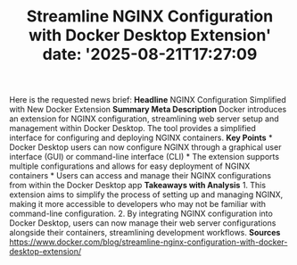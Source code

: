 ﻿---
title: "Streamline NGINX Configuration with Docker Desktop Extension'
date: '2025-08-21T17:27:09"
category: "Markets"
summary: ""
slug: "streamline nginx configuration with docker desktop extension"
source_urls:
  - "https://www.docker.com/blog/streamline-nginx-configuration-with-docker-desktop-extension/"
seo:
  title: "Streamline NGINX Configuration with Docker Desktop Extension | Hash n Hedge'
  description: '"
  keywords: ["news", "markets", "brief"]
---
Here is the requested news brief:  **Headline** NGINX Configuration Simplified with New Docker Extension  **Summary Meta Description** Docker introduces an extension for NGINX configuration, streamlining web server setup and management within Docker Desktop. The tool provides a simplified interface for configuring and deploying NGINX containers.  **Key Points**  * Docker Desktop users can now configure NGINX through a graphical user interface (GUI) or command-line interface (CLI) * The extension supports multiple configurations and allows for easy deployment of NGINX containers * Users can access and manage their NGINX configurations from within the Docker Desktop app  **Takeaways with Analysis**  1. This extension aims to simplify the process of setting up and managing NGINX, making it more accessible to developers who may not be familiar with command-line configuration. 2. By integrating NGINX configuration into Docker Desktop, users can now manage their web server configurations alongside their containers, streamlining development workflows.  **Sources** https://www.docker.com/blog/streamline-nginx-configuration-with-docker-desktop-extension/ 
